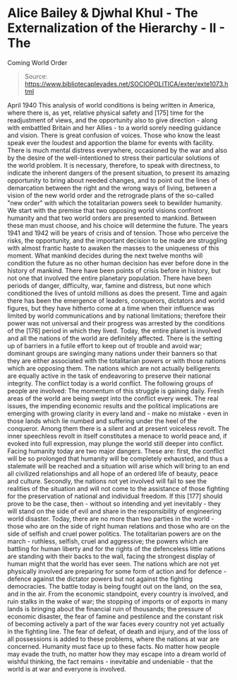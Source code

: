 # Alice Bailey & Djwhal Khul - The Externalization of the Hierarchy - II - The
Coming World Order

> Source: https://www.bibliotecapleyades.net/SOCIOPOLITICA/exter/exte1073.html

April 1940
This analysis of world conditions is being written in America, where there is, as yet, relative physical safety and [175] time for the readjustment of views, and the opportunity also to give direction - along with embattled Britain and her Allies - to a world sorely needing guidance and vision. There is great confusion of voices. Those who know the least speak ever the loudest and apportion the blame for events with facility. There is much mental distress everywhere, occasioned by the war and also by the desire of the well-intentioned to stress their particular solutions of the world problem.
It is necessary, therefore, to speak with directness, to indicate the inherent dangers of the present situation, to present its amazing opportunity to bring about needed changes, and to point out the lines of demarcation between the right and the wrong ways of living, between a vision of the new world order and the retrograde plans of the so-called "new order" with which the totalitarian powers seek to bewilder humanity.
We start with the premise that two opposing world visions confront humanity and that two world orders are presented to mankind. Between these man must choose, and his choice will determine the future.
The years 1941 and 1942 will be years of crisis and of tension. Those who perceive the risks, the opportunity, and the important decision to be made are struggling with almost frantic haste to awaken the masses to the uniqueness of this moment. What mankind decides during the next twelve months will condition the future as no other human decision has ever before done in the history of mankind.
There have been points of crisis before in history, but not one that involved the entire planetary population. There have been periods of danger, difficulty, war, famine and distress, but none which conditioned the lives of untold millions as does the present. Time and again there has been the emergence of leaders, conquerors, dictators and world figures, but they have hitherto come at a time when their influence was limited by world communications and by national limitations; therefore their power was not universal and their progress was arrested by the conditions of the [176] period in which they lived. Today, the entire planet is involved and all the nations of the world are definitely affected.
There is the setting up of barriers in a futile effort to keep out of trouble and avoid war; dominant groups are swinging many nations under their banners so that they are either associated with the totalitarian powers or with those nations which are opposing them. The nations which are not actually belligerents are equally active in the task of endeavoring to preserve their national integrity.
The conflict today is a world conflict. The following groups of people are involved:
The momentum of this struggle is gaining daily. Fresh areas of the world are being swept into the conflict every week. The real issues, the impending economic results and the political implications are emerging with growing clarity in every land and - make no mistake - even in those lands which lie numbed and suffering under the heel of the conqueror. Among them there is a silent and at present voiceless revolt. The inner speechless revolt in itself constitutes a menace to world peace and, if evoked into full expression, may plunge the world still deeper into conflict.
Facing humanity today are two major dangers. These are: first, the conflict will be so prolonged that humanity will be completely exhausted, and thus a stalemate will be reached and a situation will arise which will bring to an end all civilized relationships and all hope of an ordered life of beauty, peace and culture. Secondly, the nations not yet involved will fail to see the realities of the situation and will not come to the assistance of those fighting for the preservation of national and individual freedom. If this [177] should prove to be the case, then - without so intending and yet inevitably - they will stand on the side of evil and share in the responsibility of engineering world disaster.
Today, there are no more than two parties in the world - those who are on the side of right human relations and those who are on the side of selfish and cruel power politics. The totalitarian powers are on the march - ruthless, selfish, cruel and aggressive; the powers which are battling for human liberty and for the rights of the defenceless little nations are standing with their backs to the wall, facing the strongest display of human might that the world has ever seen. The nations which are not yet physically involved are preparing for some form of action and for defence - defence against the dictator powers but not against the fighting democracies.
The battle today is being fought out on the land, on the sea, and in the air. From the economic standpoint, every country is involved, and ruin stalks in the wake of war; the stopping of imports or of exports in many lands is bringing about the financial ruin of thousands; the pressure of economic disaster, the fear of famine and pestilence and the constant risk of becoming actively a part of the war faces every country not yet actually in the fighting line. The fear of defeat, of death and injury, and of the loss of all possessions is added to these problems, where the nations at war are concerned.
Humanity must face up to these facts. No matter how people may evade the truth, no matter how they may escape into a dream world of wishful thinking, the fact remains - inevitable and undeniable - that the world is at war and everyone is involved.
